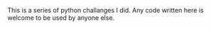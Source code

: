 This is a series of python challanges I did. 
Any code written here is welcome to be used by anyone else. 
